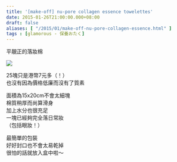 ```yaml
---
title: '[make-off] nu-pore collagen essence towelettes'
date: 2015-01-26T21:00:00.000+08:00
draft: false
aliases: [ "/2015/01/make-off-nu-pore-collagen-essence.html" ]
tags : [glamorous - 保養おたく]
---
```


平靚正的落妝棉  

![](/images/nuporetowelettes.jpg)

25塊只是港幣7元多（！）  
也沒有因為價格低廉而沒有了質素  
  
面積為15x20cm不會太細塊  
棉質稍厚而尚算滑身  
加上水分也很充足  
一塊已經夠完全落日常妝  
（包括眼妝！）  
  
最簡單的包裝  
好好封口也不會太易乾掉  
很怕的話就放入盒中啦～
